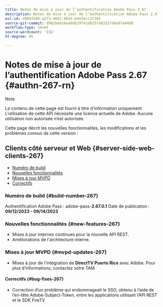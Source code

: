 ```yaml
---
title: Notes de mise à jour de l’authentification Adobe Pass 2.67
description: Notes de mise à jour de l’authentification Adobe Pass 2.67
exl-id: d899fe96-a273-4681-90a5-bde54cc2f3b3
source-git-commit: d982beb16ea0db29f41d0257d8332fd4a07a84d8
workflow-type: tm+mt
source-wordcount: '131'
ht-degree: 0%

---
```


# Notes de mise à jour de l’authentification Adobe Pass 2.67 {#authn-267-rn}

>[!NOTE]
>
>Le contenu de cette page est fourni à titre d’information uniquement. L’utilisation de cette API nécessite une licence actuelle de Adobe. Aucune utilisation non autorisée n’est autorisée.

Cette page décrit les nouvelles fonctionnalités, les modifications et les problèmes connus de cette version :

## Clients côté serveur et Web {#server-side-web-clients-267}

* [Numéro de build](#build-number-267)
* [Nouvelles fonctionnalités](#new-features-267)
* [Mises à jour MVPD](#mvpd-updates-267)
* [Correctifs](#bug-fixes-267)

### Numéro de build {#build-number-267}

Authentification Adobe Pass : adobe-pass-**2.67.0.1**
Date de publication : **09/12/2023 - 09/14/2023**

### Nouvelles fonctionnalités {#new-features-267}

* Mises à jour internes continues pour la nouvelle API REST.
* Améliorations de l&#39;architecture interne.

### Mises à jour MVPD {#mvpd-updates-267}

* Mises à jour de l&#39;intégration de **DirectTV Puerto Rico** avec Adobe. Pour plus d’informations, contactez votre TAM.

#### Correctifs {#bug-fixes-267}

* Correction d’un problème qui endommageait le SSO, obtenu à l’aide de l’en-tête Adobe-Subject-Token, entre les applications utilisant l’API REST et le SDK FireTV.

